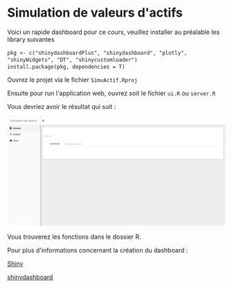 # Simulation de valeurs d'actifs

Voici un rapide dashboard pour ce cours, veuillez installer au préalable les library suivantes

```
pkg <- c("shinydashboardPlus", "shinydashboard", "plotly", "shinyWidgets", "DT", "shinycustomloader")
install.package(pkg, dependencies = T)
```

Ouvrez le projet via le fichier `SimuActif.Rproj` 

Ensuite pour run l'application web, ouvrez soit le fichier `ui.R` ou `server.R`

Vous devriez avoir le résultat qui suit : 

![](./www/images/readme.png)

Vous trouverez les fonctions dans le dossier R.

Pour plus d'informations concernant la création du dashboard : 

[Shiny](https://shiny.rstudio.com)

[shinydashboard](https://rinterface.github.io/shinydashboardPlus/)